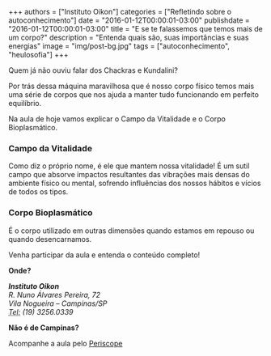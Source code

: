
+++
authors = ["Instituto Oikon"]
categories = ["Refletindo sobre o autoconhecimento"]
date = "2016-01-12T00:00:01-03:00"
publishdate = "2016-01-12T00:00:01-03:00"
title = "E se te falassemos que temos mais de um corpo?"
description = "Entenda quais são, suas importâncias e suas energias"
image = "img/post-bg.jpg"
tags = ["autoconhecimento", "heulosofia"]
+++


Quem já não ouviu falar dos Chackras e Kundalini?

Por trás dessa máquina maravilhosa que é nosso corpo físico temos mais uma série de corpos que nos ajuda a manter tudo funcionando em perfeito equilíbrio.

Na aula de hoje vamos explicar o Campo da Vitalidade e o Corpo Bioplasmático.

### Campo da Vitalidade
Como diz o próprio nome, é ele que mantem nossa vitalidade! É um sutil campo que absorve impactos resultantes das vibrações mais densas do ambiente físico ou mental, sofrendo influências dos nossos hábitos e vícios de todos os tipos. 

### Corpo Bioplasmático
É o corpo utilizado em outras dimensões quando estamos em repouso ou quando desencarnamos. 


Venha participar da aula e entenda o conteúdo completo!


**Onde?**

<address>
  <strong>Instituto Oikon</strong><br>
  R. Nuno Álvares Pereira, 72<br>
  Vila Nogueira – Campinas/SP<br>
  <abbr title="Phone">Tel:</abbr> (19) 3256.0339
</address>


**Não é de Campinas?**

Acompanhe a aula pelo [Periscope][a41c6f3b]

  [a41c6f3b]: https://www.periscope.tv/ "Periscope"
